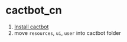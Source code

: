 # cactbot_cn

1. [Install cactbot](https://github.com/quisquous/cactbot#installing)
2. move `resources`, `ui`, `user` into cactbot folder

